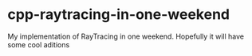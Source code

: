 # cpp-raytracing-in-one-weekend
My implementation of RayTracing in one weekend. Hopefully it will have some cool aditions
